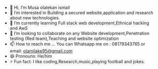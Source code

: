 - 👋 Hi, I’m Musa olalekan ismail
- 👀 I’m interested in Building a secured website,application and research about new technologies.
- 🌱 I’m currently learning Full stack web development,Ethnical hacking and AwS 
- 💞️ I’m looking to collaborate on any Website development,Penetration testing (Red team),Teaching and website optimization
- 📫 How to reach me ... You can Whatsapp me on : 08179343765 or email: olamilake95@gmail.com
- 😄 Pronouns: He/him
- ⚡ Fun fact: I like coding,Research,music,playing football and jokes. 

<!---
Lakewest1/Lakewest1 is a ✨ special ✨ repository because its `README.md` (this file) appears on your GitHub profile.
You can click the Preview link to take a look at your changes.
--->
